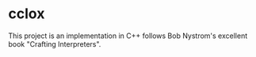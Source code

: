# cclox
This project is an implementation in C++ follows Bob Nystrom's excellent book "Crafting Interpreters". 
